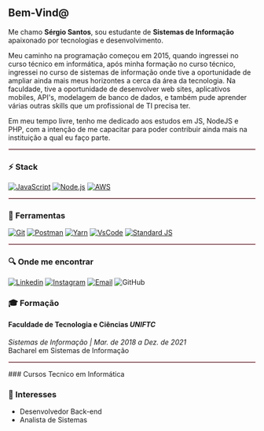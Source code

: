 <h2>Bem-Vind@</h2>

Me chamo **Sérgio Santos**, sou estudante de **Sistemas de Informação** apaixonado por tecnologias e desenvolvimento.

Meu caminho na programação começou em 2015, quando ingressei no curso técnico em informática, após minha formação no curso técnico, ingressei no curso de sistemas de informação onde tive a oportunidade de ampliar ainda mais meus horizontes a cerca da área da tecnologia. Na faculdade, tive a oportunidade de desenvolver web sites, aplicativos mobiles, API's, modelagem de banco de dados, e também pude aprender várias outras skills que um profissional de TI precisa ter. 

Em meu tempo livre, tenho me dedicado aos estudos em JS, NodeJS e PHP, com a intenção de me capacitar para poder contribuir ainda mais na instituição a qual eu faço parte.

<hr style="border: 1px solid pink"> </hr>

### :zap: Stack
[![JavaScript](https://img.shields.io/badge/-JavaScript-000?logo=JavaScript&link=https://www.ecma-international.org/)](https://www.ecma-international.org/)
[![Node.js](https://img.shields.io/badge/-Node.js-339933?logo=Node.js&logoColor=white&link=https://TheOnlyRealDevLanguage.org)](https://TheOnlyRealDevLanguage.org)
[![AWS](https://img.shields.io/badge/-AWS-61DAFB?logo=AWS&logoColor=orange&link=https://aws.amazon.com/pt/)](https://aws.amazon.com/pt/)

<hr style="border: 1px solid pink"> </hr>

### :wrench: Ferramentas
[![Git](https://img.shields.io/badge/-Git-f1361f?logo=Git&logoColor=white&link=https://git-scm.com/)](https://git-scm.com/)
[![Postman](https://img.shields.io/badge/-Postman-FF6C37?logo=Postman&logoColor=white&Color=white&link=https://www.postman.com/)](https://www.postman.com/)
[![Yarn](https://img.shields.io/badge/-Yarn-141631?logo=yarn&Color=white&link=https://yarnpkg.com/)](https://yarnpkg.com/)
[![VsCode](https://img.shields.io/badge/-VSCode-397ef8?logo=visual-studio-code&Color=white&link=https://code.visualstudio.com/)](https://code.visualstudio.com/)
[![Standard JS](https://img.shields.io/badge/-Standard-000?logo=JavaScript&Color=white&link=https://standardjs.com/)](https://standardjs.com/)

<hr style="border: 1px solid pink"> </hr>

### :mag: Onde me encontrar

[![Linkedin](https://img.shields.io/badge/-LinkedIn-blue?logo=Linkedin&logoColor=white&link=https://www.linkedin.com/in/sergio-santos10/)](https://www.linkedin.com/in/sergio-santos10/)
[![Instagram](https://img.shields.io/badge/-Instagram-000?logo=Instagram&logoColor=white&link=https://www.instagram.com/vsergio1/)](https://www.instagram.com/vsergio1/)
[![Email](https://img.shields.io/badge/-Email-de4343?logo=Gmail&logoColor=white&link=mailto:josesergio.s@hotmail.com)](mailto:josesergio.s@hotmail.com)
![GitHub](https://img.shields.io/github/followers/josesergios?label=Seguir&style=social&logo=github)

<!-- 
### Projetos
<hr style="border: 1px solid pink"> </hr>
-->

### :mortar_board: Formação
#### Faculdade de Tecnologia e Ciências *UNIFTC*
_Sistemas de Informação | Mar. de 2018 a Dez. de 2021_   
Bacharel em Sistemas de Informação

<hr style="border: 1px solid pink"> </hr>
### Cursos
Tecnico em Informática

### :pushpin: Interesses
- Desenvolvedor Back-end
- Analista de Sistemas

